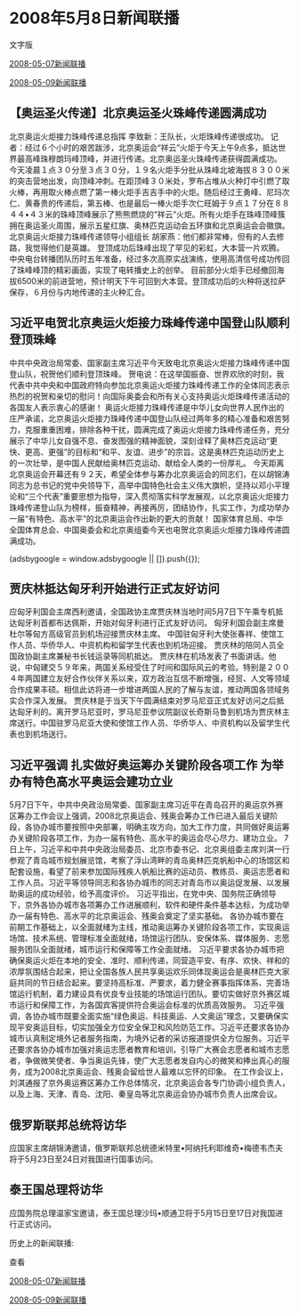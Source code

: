 







# 2008年5月8日新闻联播
 文字版








[2008-05-07新闻联播](/xinwenlianbo/20080507)


[2008-05-09新闻联播](/xinwenlianbo/20080509)





## 【奥运圣火传递】北京奥运圣火珠峰传递圆满成功


北京奥运火炬接力珠峰传递总指挥 李致新：王队长，火炬珠峰传递很成功。
记者：经过６个小时的艰苦跋涉，北京奥运会“祥云”火炬于今天上午9点多，抵达世界最高峰珠穆朗玛峰顶峰，并进行传递。北京奥运圣火珠峰传递获得圆满成功。
今天凌晨１点３０分至３点３０分，１９名火炬手分批从珠峰北坡海拔８３００米的突击营地出发，向顶峰冲刺。在距顶峰３０米处，罗布占堆从火种灯中引燃了取火棒，再用取火棒点燃了第一棒火炬手吉吉手中的火炬。随后经过王勇峰、尼玛次仁、黄春贵的传递后，第五棒、也是最后一棒火炬手次仁旺姆于９点１７分在８８４４•４３米的珠峰顶峰展示了熊熊燃烧的“祥云”火炬。所有火炬手在珠峰顶峰簇拥在奥运圣火周围，展示五星红旗、奥林匹克运动会五环旗和北京奥运会会徽旗。
北京奥运火炬接力珠峰传递领导小组组长 胡家燕：他们都非常棒，但有的人去修路，我觉得他们是英雄。
登顶成功后珠峰出现了罕见的彩虹，大本营一片欢腾。
中央电台转播团队历时五年准备，经过多次高原实战演练，使用高清信号成功传回了珠峰峰顶的精彩画面，实现了电转播史上的创举。
目前部分火炬手已经撤回海拔6500米的前进营地，预计明天下午可回到大本营。登顶成功后的火种将送拉萨保存，６月份与内地传递的主火种汇合。


## 习近平电贺北京奥运火炬接力珠峰传递中国登山队顺利登顶珠峰


中共中央政治局常委、国家副主席习近平今天致电北京奥运火炬接力珠峰传递中国登山队，祝贺他们顺利登顶珠峰。
贺电说：在这举国振奋、世界欢欣的时刻，我代表中共中央和中国政府特向参加北京奥运火炬接力珠峰传递工作的全体同志表示热烈的祝贺和亲切的慰问！向国际奥委会和所有关心支持奥运火炬珠峰传递活动的各国友人表示衷心的感谢！
奥运火炬接力珠峰传递是中华儿女向世界人民作出的庄严承诺，北京奥运火炬接力珠峰传递中国登山队经过两年多的精心准备和艰苦努力，克服重重困难，排除各种干扰，圆满完成了奥运火炬接力珠峰传递任务，充分展示了中华儿女自强不息、奋发图强的精神面貌，深刻诠释了奥林匹克运动“更快、更高、更强”的目标和“和平、友谊、进步”的宗旨。这是奥林匹克运动历史上的一次壮举，是中国人民献给奥林匹克运动、献给全人类的一份厚礼。
今天距离北京奥运会开幕还有９２天，希望全体参与筹办北京奥运会的同志们，在以胡锦涛同志为总书记的党中央领导下，高举中国特色社会主义伟大旗帜，坚持以邓小平理论和“三个代表”重要思想为指导，深入贯彻落实科学发展观，以北京奥运火炬接力珠峰传递登山队为榜样，振奋精神，再接再厉，团结协作，扎实工作，为成功举办一届“有特色、高水平”的北京奥运会作出新的更大的贡献！ 
国家体育总局、中华全国体育总会、中国奥委会和北京奥组委今天也电贺北京奥运火炬接力珠峰传递圆满成功。





 (adsbygoogle = window.adsbygoogle || []).push({});

 
## 贾庆林抵达匈牙利开始进行正式友好访问


应匈牙利国会主席西利邀请，全国政协主席贾庆林当地时间5月7日下午乘专机抵达匈牙利首都布达佩斯，开始对匈牙利进行正式友好访问。
匈牙利国会副主席曼杜尔等匈方高级官员到机场迎接贾庆林主席。
中国驻匈牙利大使张春祥、使馆工作人员、华侨华人、中资机构和留学生代表也到机场迎接。
贾庆林的陪同人员全国政协副主席兼秘书长钱运录等同机抵达。
贾庆林在机场发表了书面讲话。他说，中匈建交５９年来，两国关系经受住了时间和国际风云的考验。特别是２００４年两国建立友好合作伙伴关系以来，双方政治互信不断增强，经贸、人文等领域合作成果丰硕。相信此访将进一步增进两国人民的了解与友谊，推动两国各领域务实合作深入发展。
贾庆林是于当天下午圆满结束对罗马尼亚正式友好访问之后抵达匈牙利的。离开罗马尼亚时，罗马尼亚参议院副议长奇斯马鲁到机场为贾庆林主席送行。中国驻罗马尼亚大使和使馆工作人员、华侨华人、中资机构以及留学生代表也到机场送行。


## 习近平强调 扎实做好奥运筹办关键阶段各项工作 为举办有特色高水平奥运会建功立业


5月7日下午，中共中央政治局常委、国家副主席习近平在青岛召开的奥运京外赛区筹办工作会议上强调，2008北京奥运会、残奥会筹办工作已进入最后关键阶段，各协办城市要按照中央部署，明确主攻方向，加大工作力度，共同做好奥运筹办关键阶段各项工作，为办一届有特色、高水平的奥运会尽心尽力、建功立业。
7日上午，习近平和中共中央政治局委员、北京市委书记、北京奥组委主席刘淇一行参观了青岛城市规划展览馆，考察了浮山湾畔的青岛奥林匹克帆船中心的场馆区和配套设施，看望了前来参加国际残疾人帆船比赛的运动员、教练员、奥运志愿者和工作人员。习近平等领导同志和各协办城市的同志对青岛市以奥运促发展、以发展助奥运的成功经验，给予高度评价。
习近平指出，在党中央、国务院正确领导下，京外各协办城市各项筹办工作进展顺利，软件和硬件条件基本达标，为成功举办一届有特色、高水平的北京奥运会、残奥会奠定了坚实基础。
各协办城市要在前期工作基础上，以全面就绪为主线，推动奥运筹办关键阶段各项工作，实现奥运场馆、技术系统、管理标准全面就绪，场馆运行团队、安保体系、媒体服务、志愿服务团队全面就绪，城市运行和保障等工作全面就绪。
习近平要求各协办城市把确保奥运火炬在本地的安全、准时、顺利传递，同营造平安、有序、欢快、祥和的浓厚氛围结合起来，把让全国各族人民共享奥运欢乐同体现奥运会是奥林匹克大家庭共同的节日结合起来。要坚持高标准、严要求，着力健全赛事指挥体系、完善场馆运行机制，着力建设具有优良专业技能的场馆运行团队。要切实做好京外赛区城市运行和保障工作，为各国宾客提供符合奥运会标准的优质高效服务。
习近平强调，各协办城市既要全面实施“绿色奥运、科技奥运、人文奥运”理念，又要确保实现平安奥运目标，切实加强全方位安全保卫和风险防范工作。习近平还要求各协办城市认真制定境外记者服务指南，为境外记者的采访报道提供全方位服务。习近平还要求各协办城市加强对奥运志愿者教育和培训，引导广大赛会志愿者和城市志愿者，争做微笑使者、争当奥运先锋，使广大志愿者发自内心的微笑和捧出真心的服务，成为2008北京奥运会、残奥会留给世人最难以忘怀的印象。
在工作会议上，刘淇通报了京外奥运赛区筹办工作总体情况，北京奥运会各专门协调小组负责人，以及上海、天津、青岛、沈阳、秦皇岛等北京奥运会协办城市负责人出席会议。


## 俄罗斯联邦总统将访华


应国家主席胡锦涛邀请，俄罗斯联邦总统德米特里•阿纳托利耶维奇•梅德韦杰夫将于5月23日至24日对我国进行国事访问。


## 泰王国总理将访华


应国务院总理温家宝邀请，泰王国总理沙玛•顺通卫将于5月15日至17日对我国进行正式访问。






历史上的新闻联播:

 查看
 







[2008-05-07新闻联播](/xinwenlianbo/20080507)


[2008-05-09新闻联播](/xinwenlianbo/20080509)



